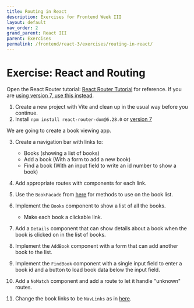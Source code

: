 ```yaml
---
title: Routing in React
description: Exercises for Frontend Week III
layout: default
nav_order: 2
grand_parent: React III
parent: Exercises
permalink: /frontend/react-3/exercises/routing-in-react/
---
```


# Exercise: React and Routing

Open the React Router tutorial: [React Router Tutorial](https://reactrouter.com/6.28.0/start/tutorial) for reference. If you are [using version 7, use this instead](https://reactrouter.com/start/library/installation).

1. Create a new project with Vite and clean up in the usual way before you continue.
2. Install `npm install react-router-dom@6.28.0` or [version 7](https://reactrouter.com/start/library/installation)

We are going to create a book viewing app.

3. Create a navigation bar with links to:

   - Books (showing a list of books)
   - Add a book (With a form to add a new book)
   - Find a book (With an input field to write an id number to show a book)

4. Add appropriate routes with components for each link.
5. Use the `BookFacade` from [here](https://github.com/dat3startcode/router-start-code#2-create-a-new-file-bookfacadejs-and-add-the-following-content-to-the-file) for methods to use on the book list.
6. Implement the `Books` component to show a list of all the books.

   - Make each book a clickable link.

7. Add a `Details` component that can show details about a book when the book is clicked on in the list of books.

8. Implement the `AddBook` component with a form that can add another book to the list.

9. Implement the `FindBook` component with a single input field to enter a book id and a button to load book data below the input field.

10. Add a `NoMatch` component and add a route to let it handle "unknown" routes.

11. Change the book links to be `NavLinks` as in [here](https://reactrouter.com/start/library/navigating).

